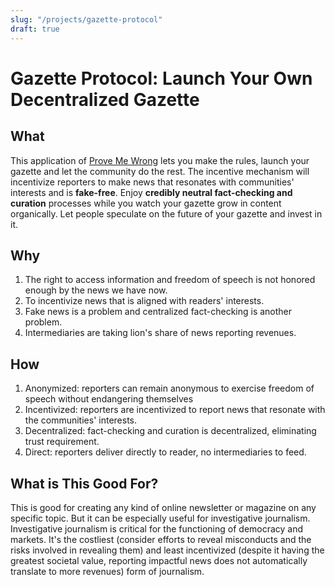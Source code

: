 ```yaml
---
slug: "/projects/gazette-protocol"
draft: true
---
```


# Gazette Protocol: Launch Your Own Decentralized Gazette

## What

This application of [Prove Me Wrong](/projects/prove-me-wrong) lets you make the rules, launch your gazette and let the community do the rest. The incentive mechanism will incentivize reporters to make news that resonates with communities' interests and is **fake-free**. Enjoy **credibly neutral fact-checking and curation** processes while you watch your gazette grow in content organically. Let people speculate on the future of your gazette and invest in it.

## Why

1. The right to access information and freedom of speech is not honored enough by the news we have now.
2. To incentivize news that is aligned with readers' interests.
3. Fake news is a problem and centralized fact-checking is another problem.
4. Intermediaries are taking lion's share of news reporting revenues.

## How

1. Anonymized: reporters can remain anonymous to exercise freedom of speech without endangering themselves
2. Incentivized: reporters are incentivized to report news that resonate with the communities' interests.
3. Decentralized: fact-checking and curation is decentralized, eliminating trust requirement.
4. Direct: reporters deliver directly to reader, no intermediaries to feed.

## What is This Good For?

This is good for creating any kind of online newsletter or magazine on any specific topic. But it can be especially useful for investigative journalism. Investigative journalism is critical for the functioning of democracy and markets. It's the costliest (consider efforts to reveal misconducts and the risks involved in revealing them) and least incentivized (despite it having the greatest societal value, reporting impactful news does not automatically translate to more revenues) form of journalism.
